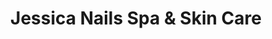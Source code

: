 ---
title: "Jessica Nails Spa & Skin Care"
url: /cambridge/jessica-nails-spa-and-skin-care/
shop: beauty
---
